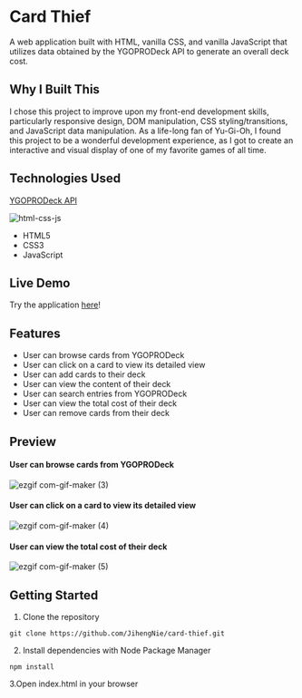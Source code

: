 # Card Thief

A web application built with HTML, vanilla CSS, and vanilla JavaScript that utilizes data obtained by the YGOPRODeck API to generate an overall deck cost.

## Why I Built This

I chose this project to improve upon my front-end development skills, particularly responsive design, DOM manipulation, CSS styling/transitions, and JavaScript data manipulation. As a life-long fan of Yu-Gi-Oh, I found this project to be a wonderful development experience, as I got to create an interactive and visual display of one of my favorite games of all time.

## Technologies Used
[YGOPRODeck API](https://ygoprodeck.com/api-guide/)

![html-css-js](https://user-images.githubusercontent.com/49361894/193665011-994a986d-7fc7-4264-94ff-e64811e9f44e.png)
- HTML5
- CSS3
- JavaScript

## Live Demo

Try the application [here](https://jihengnie.github.io/card-thief/)!

## Features

- User can browse cards from YGOPRODeck
- User can click on a card to view its detailed view
- User can add cards to their deck
- User can view the content of their deck
- User can search entries from YGOPRODeck
- User can view the total cost of their deck
- User can remove cards from their deck

## Preview
#### User can browse cards from YGOPRODeck
![ezgif com-gif-maker (3)](https://user-images.githubusercontent.com/109745413/203624353-6c59b359-f7bb-4202-b153-2c7d1b6fbdf0.gif)

#### User can click on a card to view its detailed view
![ezgif com-gif-maker (4)](https://user-images.githubusercontent.com/109745413/203624415-6f1afa26-74bc-43a4-aa8d-290893ff3710.gif)

#### User can view the total cost of their deck
![ezgif com-gif-maker (5)](https://user-images.githubusercontent.com/109745413/203624515-404e7c98-73d8-48b0-89bd-ec22ed515491.gif)

## Getting Started

1. Clone the repository
```
git clone https://github.com/JihengNie/card-thief.git
```
2. Install dependencies with Node Package Manager
```
npm install
```
3.Open index.html in your browser
